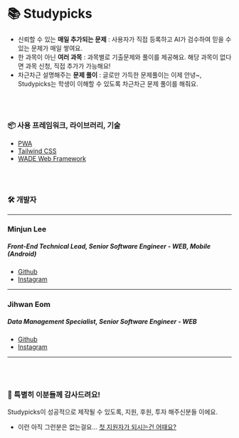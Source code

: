 # 📚 Studypicks

- 신뢰할 수 있는 **매일 추가되는 문제** : 사용자가 직접 등록하고 AI가 검수하여 믿을 수 있는 문제가 매일 쌓여요.
- 한 과목이 아닌 **여러 과목** : 과목별로 기출문제와 풀이를 제공해요. 해당 과목이 없다면 과목 신청, 직접 추가가 가능해요!
- 차근차근 설명해주는 **문제 풀이** : 글로만 가득한 문제풀이는 이제 안녕~, Studypicks는 학생이 이해할 수 있도록 차근차근 문제 풀이를 해줘요.

<br>
<br>

### 📦 사용 프레임워크, 라이브러리, 기술

- [PWA](https://developer.mozilla.org/ko/docs/Web/Progressive_web_apps/Introduction)
- [Tailwind CSS](https://tailwindcss.com/)
- [WADE Web Framework](https://github.com/wadestudio/wade-webframework)

<br>
<br>

### 🛠 개발자

<hr>

### **Minjun Lee**
##### Front-End Technical Lead, Senior Software Engineer - WEB, Mobile (Android)
- [Github](https://github.com/dev-yuka05)
- [Instagram](https://www.instagram.com/min_juun05)

<hr>

### **Jihwan Eom**
##### Data Management Specialist, Senior Software Engineer - WEB
- [Github](https://github.com/Bainble0211)
- [Instagram](https://www.instagram.com/snakeblanket)

<hr>

<br>
<br>

### 🎁 특별히 이분들께 감사드려요!
Studypicks이 성공적으로 제작될 수 있도록, 지원, 후원, 투자 해주신분들 이에요.

- 이런 아직 그런분은 없는걸요... [첫 지원자가 되시는건 어때요?](https://toss.me/wadestudio)
